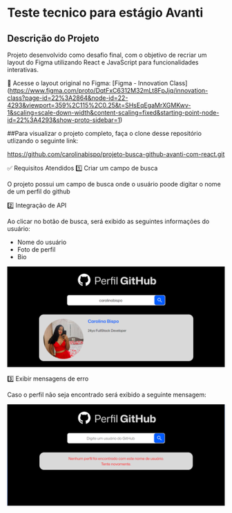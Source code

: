 # Teste tecnico para estágio Avanti 
## Descrição do Projeto
Projeto desenvolvido como desafio final, com o objetivo de recriar um layout do Figma utilizando React e JavaScript para funcionalidades interativas.

🔗 Acesse o layout original no Figma:
[Figma - Innovation Class] (https://www.figma.com/proto/DqtFxC6312M32mLt8FpJjq/innovation-class?page-id=22%3A2864&node-id=22-4293&viewport=359%2C115%2C0.25&t=SHsEqEgaMrXGMKwv-1&scaling=scale-down-width&content-scaling=fixed&starting-point-node-id=22%3A4293&show-proto-sidebar=1)

##Para visualizar o projeto completo, faça o clone desse repositório utlizando o seguinte link: 

https://github.com/carolinabispo/projeto-busca-github-avanti-com-react.git

✅ Requisitos Atendidos
1️⃣ Criar um campo de busca


O projeto possui um campo de busca onde o usuário poode digitar o nome de um perfil do github

2️⃣ Integração de API


Ao clicar no botão de busca, será exibido as seguintes informações do usuário:

- Nome do usuário
- Foto de perfil
- Bio

![Mensagem de erro exibida](./src/assets/perfil.png)


3️⃣ Exibir mensagens de erro 

Caso o perfil não seja encontrado será exibido a seguinte mensagem: 


![Mensagem de erro exibida](./src/assets/erro.png)
